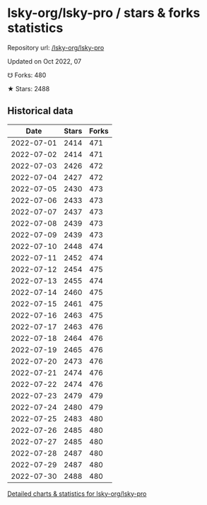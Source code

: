 # lsky-org/lsky-pro / stars & forks statistics

Repository url: [/lsky-org/lsky-pro](https://github.com/lsky-org/lsky-pro)

Updated on Oct 2022, 07

☋ Forks: 480

★ Stars: 2488

## Historical data
| Date | Stars | Forks |
|------|-------|-------|
| 2022-07-01 | 2414 | 471 | 
| 2022-07-02 | 2414 | 471 | 
| 2022-07-03 | 2426 | 472 | 
| 2022-07-04 | 2427 | 472 | 
| 2022-07-05 | 2430 | 473 | 
| 2022-07-06 | 2433 | 473 | 
| 2022-07-07 | 2437 | 473 | 
| 2022-07-08 | 2439 | 473 | 
| 2022-07-09 | 2439 | 473 | 
| 2022-07-10 | 2448 | 474 | 
| 2022-07-11 | 2452 | 474 | 
| 2022-07-12 | 2454 | 475 | 
| 2022-07-13 | 2455 | 474 | 
| 2022-07-14 | 2460 | 475 | 
| 2022-07-15 | 2461 | 475 | 
| 2022-07-16 | 2463 | 475 | 
| 2022-07-17 | 2463 | 476 | 
| 2022-07-18 | 2464 | 476 | 
| 2022-07-19 | 2465 | 476 | 
| 2022-07-20 | 2473 | 476 | 
| 2022-07-21 | 2474 | 476 | 
| 2022-07-22 | 2474 | 476 | 
| 2022-07-23 | 2479 | 479 | 
| 2022-07-24 | 2480 | 479 | 
| 2022-07-25 | 2483 | 480 | 
| 2022-07-26 | 2485 | 480 | 
| 2022-07-27 | 2485 | 480 | 
| 2022-07-28 | 2487 | 480 | 
| 2022-07-29 | 2487 | 480 | 
| 2022-07-30 | 2488 | 480 | 


[Detailed charts & statistics for lsky-org/lsky-pro](https://reviewgithub.com/rep/lsky-org/lsky-pro)
